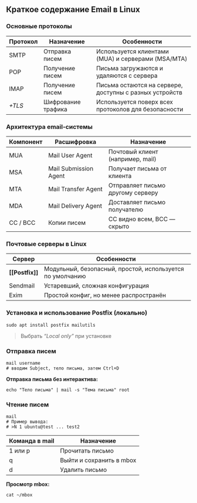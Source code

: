 ## **Краткое содержание Email в Linux**

### **Основные протоколы**

|**Протокол**|**Назначение**|**Особенности**|
|---|---|---|
|SMTP|Отправка писем|Используется клиентами (MUA) и серверами (MSA/MTA)|
|POP|Получение писем|Письма загружаются и удаляются с сервера|
|IMAP|Получение писем|Письма остаются на сервере, доступны с разных устройств|
|_+TLS_|Шифрование трафика|Используется поверх всех протоколов для безопасности|
### **Архитектура email-системы**

|**Компонент**|**Расшифровка**|**Назначение**|
|---|---|---|
|MUA|Mail User Agent|Почтовый клиент (например, mail)|
|MSA|Mail Submission Agent|Получает письма от клиента|
|MTA|Mail Transfer Agent|Отправляет письмо другому серверу|
|MDA|Mail Delivery Agent|Доставляет письмо получателю|
|CC / BCC|Копии писем|CC видно всем, BCC — скрыто|

### **Почтовые серверы в Linux**

| **Сервер**      | **Особенности**                                           |
| --------------- | --------------------------------------------------------- |
| **[[Postfix]]** | Модульный, безопасный, простой, используется по умолчанию |
| Sendmail        | Устаревший, сложная конфигурация                          |
| Exim            | Простой конфиг, но менее распространён                    |

### **Установка и использование Postfix (локально)**

```
sudo apt install postfix mailutils
```

> Выбрать _“Local only”_ при установке

### **Отправка писем**
```
mail username
# вводим Subject, тело письма, затем Ctrl+D
```

**Отправка письма без интерактива:**
```
echo "Тело письма" | mail -s "Тема письма" root
```

### **Чтение писем**
```
mail
# Пример вывода:
# >N 1 ubuntu@test ... test2
```

|**Команда в** mail|**Назначение**|
|---|---|
|1 или p|Прочитать письмо|
|q|Выйти и сохранить в mbox|
|d|Удалить письмо|

**Просмотр mbox:**
```
cat ~/mbox
```
